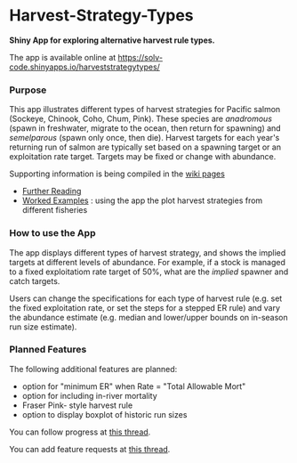 # Harvest-Strategy-Types

**Shiny App for exploring alternative harvest rule types.**


The app is available online at https://solv-code.shinyapps.io/harveststrategytypes/


### Purpose

This app illustrates different types of harvest strategies for Pacific salmon (Sockeye, Chinook, Coho, Chum, Pink). These species are *anadromous* (spawn in freshwater, migrate to the ocean, then return for spawning) and *semelparous* (spawn only once, then die).  Harvest targets for each year's returning run of salmon are typically set based on a spawning target or an exploitation rate target. Targets may be fixed or change with abundance.

Supporting information  is being compiled in the [wiki pages](https://github.com/SOLV-Code/Harvest-Strategy-Types/wiki)
   * [Further Reading](https://github.com/SOLV-Code/Harvest-Strategy-Types/wiki/Further-Reading)
   * [Worked Examples](https://github.com/SOLV-Code/Harvest-Strategy-Types/wiki/Worked-Examples) : using the app the plot harvest strategies from different fisheries


### How to use the App

The app displays different types of harvest strategy, and shows the implied targets at different levels of abundance. For example, if a stock is managed to a fixed exploitatiom rate target of 50%, what are the *implied* spawner and catch targets.

Users can change the specifications for each type of harvest rule (e.g. set the fixed exploitation rate, or set the steps for a stepped ER rule) and vary the abundance estimate (e.g. median and lower/upper bounds on in-season run size estimate).


### Planned Features

The following additional features are planned:

* option for "minimum ER" when Rate = "Total Allowable Mort"
* option for including in-river mortality
* Fraser Pink- style harvest rule
* option to display boxplot of historic run sizes


You can follow progress at [this thread](https://github.com/SOLV-Code/Harvest-Strategy-Types/issues/3).


You can add feature requests at [this thread](https://github.com/SOLV-Code/Harvest-Strategy-Types/issues/11).


